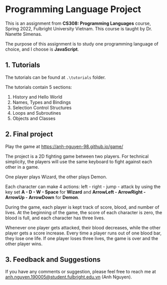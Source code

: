 # Programming Language Project

This is an assignment from **CS308: Programming Languages** course, Spring 2022, Fulbright University Vietnam. This course is taught by Dr. Nanette Simenas. 

The purpose of this assignment is to study one programming language of choice, and I choose is **JavaScript**.

## 1. Tutorials

The tutorials can be found at `.\tutorials` folder.

The tutorials contain 5 sections:
1. History and Hello World 
2. Names, Types and Bindings
3. Selection Control Structures
4. Loops and Subroutines
5. Objects and Classes


## 2. Final project

Play the game at https://anh-nguyen-98.github.io/game/

The project is a 2D fighting game between two players. For technical simplicity, the players will use the same keyboard to fight against each other in a game.

One player plays Wizard, the other plays Demon.

Each character can make 4 actions: left - right - jump - attack by using the key set **A - D - W - Space** for **Wizard** and **ArrowLeft - ArrowRight - ArrowUp - ArrowDown** for **Demon**.

During the game, each player is kept track of score, blood, and number of lives. At the beginning of the game, the score of each character is zero, the blood is full, and each character has three lives.

Whenever one player gets attacked, their blood decreases, while the other player gets a score increase. Every time a player runs out of one blood bar, they lose one life. If one player loses three lives, the game is over and the other player wins.


## 3. Feedback and Suggestions
If you have any comments or suggestion, please feel free to reach me at [anh.nguyen.190005@student.fulbright.edu.vn](anh.nguyen.190005@student.fulbright.edu.vn) (Anh Nguyen).
